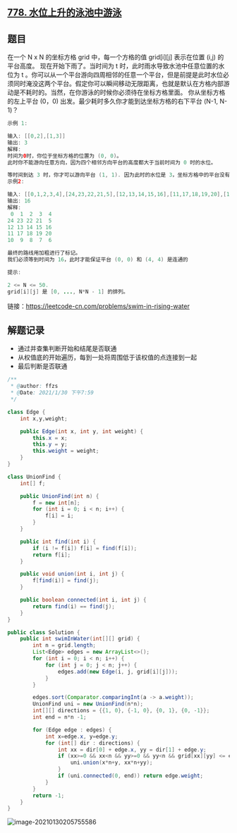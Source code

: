 ## [778. 水位上升的泳池中游泳](https://leetcode-cn.com/problems/swim-in-rising-water/)

## 题目

在一个 N x N 的坐标方格 grid 中，每一个方格的值 grid[i][j] 表示在位置 (i,j) 的平台高度。
现在开始下雨了。当时间为 t 时，此时雨水导致水池中任意位置的水位为 t 。你可以从一个平台游向四周相邻的任意一个平台，但是前提是此时水位必须同时淹没这两个平台。假定你可以瞬间移动无限距离，也就是默认在方格内部游动是不耗时的。当然，在你游泳的时候你必须待在坐标方格里面。
你从坐标方格的左上平台 (0，0) 出发。最少耗时多久你才能到达坐标方格的右下平台 (N-1, N-1)？

```java
示例 1:

输入: [[0,2],[1,3]]
输出: 3
解释:
时间为0时，你位于坐标方格的位置为 (0, 0)。
此时你不能游向任意方向，因为四个相邻方向平台的高度都大于当前时间为 0 时的水位。

等时间到达 3 时，你才可以游向平台 (1, 1). 因为此时的水位是 3，坐标方格中的平台没有比水位 3 更高的，所以你可以游向坐标方格中的任意位置
示例2:

输入: [[0,1,2,3,4],[24,23,22,21,5],[12,13,14,15,16],[11,17,18,19,20],[10,9,8,7,6]]
输出: 16
解释:
 0  1  2  3  4
24 23 22 21  5
12 13 14 15 16
11 17 18 19 20
10  9  8  7  6

最终的路线用加粗进行了标记。
我们必须等到时间为 16，此时才能保证平台 (0, 0) 和 (4, 4) 是连通的
```



```java
提示:

2 <= N <= 50.
grid[i][j] 是 [0, ..., N*N - 1] 的排列。
```


链接：https://leetcode-cn.com/problems/swim-in-rising-water

## 解题记录

+ 通过并查集判断开始和结尾是否联通
+ 从权值底的开始遍历，每到一处将周围低于该权值的点连接到一起
+ 最后判断是否联通

```java
/**
 * @author: ffzs
 * @Date: 2021/1/30 下午7:59
 */

class Edge {
    int x,y,weight;

    public Edge(int x, int y, int weight) {
        this.x = x;
        this.y = y;
        this.weight = weight;
    }
}

class UnionFind {
    int[] f;

    public UnionFind(int n) {
        f = new int[n];
        for (int i = 0; i < n; i++) {
            f[i] = i;
        }
    }

    public int find(int i) {
        if (i != f[i]) f[i] = find(f[i]);
        return f[i];
    }

    public void union(int i, int j) {
        f[find(i)] = find(j);
    }

    public boolean connected(int i, int j) {
        return find(i) == find(j);
    }
}

public class Solution {
    public int swimInWater(int[][] grid) {
        int n = grid.length;
        List<Edge> edges = new ArrayList<>();
        for (int i = 0; i < n; i++) {
            for (int j = 0; j < n; j++) {
                edges.add(new Edge(i, j, grid[i][j]));
            }
        }

        edges.sort(Comparator.comparingInt(a -> a.weight));
        UnionFind uni = new UnionFind(n*n);
        int[][] directions = {{1, 0}, {-1, 0}, {0, 1}, {0, -1}};
        int end = n*n -1;

        for (Edge edge : edges) {
            int x=edge.x, y=edge.y;
            for (int[] dir : directions) {
                int xx = dir[0] + edge.x, yy = dir[1] + edge.y;
                if (xx>=0 && xx<n && yy>=0 && yy<n && grid[xx][yy] <= edge.weight) {
                    uni.union(x*n+y, xx*n+yy);
                }
                if (uni.connected(0, end)) return edge.weight;
            }
        }
        return -1;
    }
}
```

![image-20210130205755586](https://gitee.com/ffzs/picture_go/raw/master/img/image-20210130205755586.png)